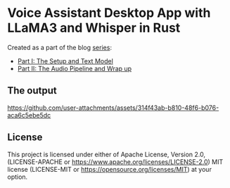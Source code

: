 # Voice Assistant Desktop App with LLaMA3 and Whisper in Rust

Created as a part of the blog [series](https://blog.anubhab.me/series/voice-assistant-desktop-app-with-llama3-and-whisper-in-rust/):

- [Part I: The Setup and Text Model](https://blog.anubhab.me/tech/voice-assistant-desktop-app-with-llama3-and-whisper-in-rust/part-1/)
- [Part II: The Audio Pipeline and Wrap up](https://blog.anubhab.me/tech/voice-assistant-desktop-app-with-llama3-and-whisper-in-rust/part-2/)

## The output


https://github.com/user-attachments/assets/314f43ab-b810-48f6-b076-aca6c5ebe5dc




## License

This project is licensed under either of
Apache License, Version 2.0, (LICENSE-APACHE or https://www.apache.org/licenses/LICENSE-2.0)
MIT license (LICENSE-MIT or https://opensource.org/licenses/MIT)
at your option.
